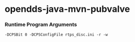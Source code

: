 # opendds-java-mvn-pubvalve

### Runtime Program Arguments

```-DCPSBit 0 -DCPSConfigFile rtps_disc.ini -r -w```
 
